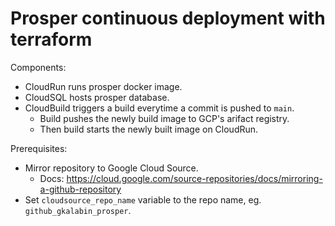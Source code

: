 # Prosper continuous deployment with terraform

Components:

- CloudRun runs prosper docker image.
- CloudSQL hosts prosper database.
- CloudBuild triggers a build everytime a commit is pushed to `main`.
  - Build pushes the newly build image to GCP's arifact registry.
  - Then build starts the newly built image on CloudRun.

Prerequisites:

- Mirror repository to Google Cloud Source.
  - Docs: https://cloud.google.com/source-repositories/docs/mirroring-a-github-repository
- Set `cloudsource_repo_name` variable to the repo name, eg. `github_gkalabin_prosper`.
